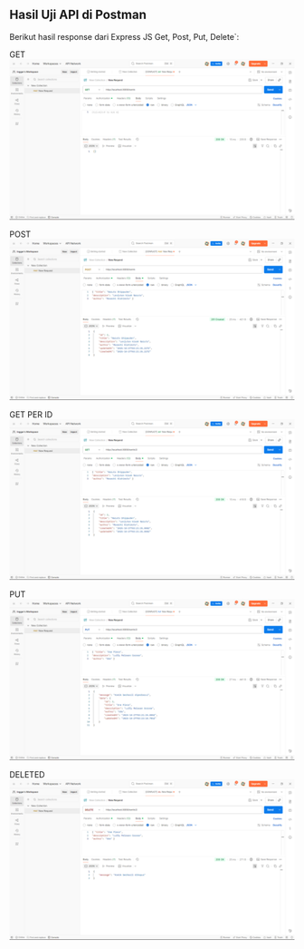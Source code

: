 ## Hasil Uji API di Postman

Berikut hasil response dari Express JS Get, Post, Put, Delete`:

GET
![Screenshot hasil GET di Postman](pwss1.png)

POST
![Screenshot hasil GET di Postman](pwss2.png)

GET PER ID
![Screenshot hasil GET di Postman](pwss3.png)

PUT
![Screenshot hasil GET di Postman](pwss4.png)

DELETED
![Screenshot hasil GET di Postman](pwss5.png)
